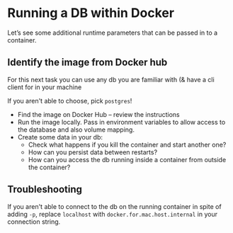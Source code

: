 # Running a DB within Docker

Let’s see some additional runtime parameters that can be passed in to a container.

## Identify the image from Docker hub

For this next task you can use any db you are familiar with (& have a cli client for in your machine

If you aren't able to choose, pick `postgres`!

- Find the image on Docker Hub – review the instructions
- Run the image locally. Pass in environment variables to allow access to the database and also volume mapping.
- Create some data in your db:
  - Check what happens if you kill the container and start another one?
  - How can you persist data between restarts?
  - How can you access the db running inside a container from outside the container?

## Troubleshooting

If you aren't able to connect to the db on the running container in spite of adding `-p`, replace `localhost` with `docker.for.mac.host.internal` in your connection string.
